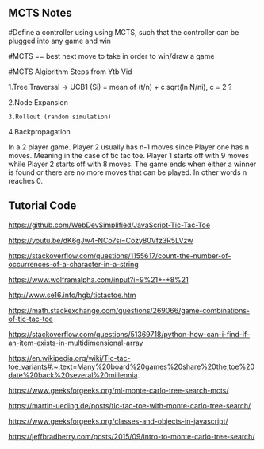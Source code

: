 ## MCTS Notes

#Define a controller using using MCTS, such that the controller can be plugged into any game and win

#MCTS == best next move to take in order to win/draw a game

#MCTS Algiorithm Steps from Ytb Vid

1.Tree Traversal -> UCB1 (Si) = mean of (t/n) + c sqrt(ln N/ni), c = 2 ?

2.Node Expansion

    3.Rollout (random simulation)

4.Backpropagation

In a 2 player game. Player 2 usually has n-1 moves since Player one has n moves. Meaning in the case of tic tac toe. Player 1 starts off with 9 moves while Player 2 starts off with 8 moves. The game ends when either a winner is found or there are no more moves that can be played. In other words n reaches 0.

## Tutorial Code
https://github.com/WebDevSimplified/JavaScript-Tic-Tac-Toe

https://youtu.be/dK6gJw4-NCo?si=Cozy80Vfz3R5LVzw

https://stackoverflow.com/questions/1155617/count-the-number-of-occurrences-of-a-character-in-a-string

https://www.wolframalpha.com/input?i=9%21+-+8%21

http://www.se16.info/hgb/tictactoe.htm

https://math.stackexchange.com/questions/269066/game-combinations-of-tic-tac-toe

https://stackoverflow.com/questions/51369718/python-how-can-i-find-if-an-item-exists-in-multidimensional-array

https://en.wikipedia.org/wiki/Tic-tac-toe_variants#:~:text=Many%20board%20games%20share%20the,toe%20date%20back%20several%20millennia.

https://www.geeksforgeeks.org/ml-monte-carlo-tree-search-mcts/

https://martin-ueding.de/posts/tic-tac-toe-with-monte-carlo-tree-search/

https://www.geeksforgeeks.org/classes-and-objects-in-javascript/

https://jeffbradberry.com/posts/2015/09/intro-to-monte-carlo-tree-search/

